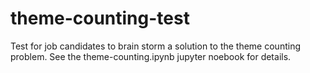 # theme-counting-test

Test for job candidates to brain storm a solution to the theme counting problem. See the theme-counting.ipynb jupyter noebook for details.
